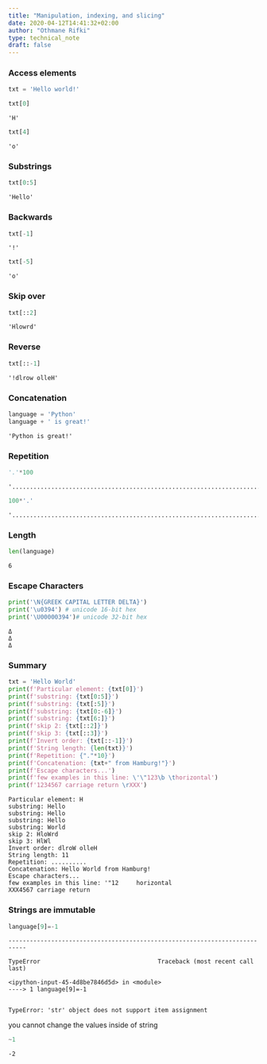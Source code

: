 ```yaml
---
title: "Manipulation, indexing, and slicing"
date: 2020-04-12T14:41:32+02:00
author: "Othmane Rifki"
type: technical_note
draft: false
---
```

### Access elements


```python
txt = 'Hello world!'
```


```python
txt[0]
```




    'H'




```python
txt[4]
```




    'o'



### Substrings


```python
txt[0:5]
```




    'Hello'



### Backwards


```python
txt[-1]
```




    '!'




```python
txt[-5]
```




    'o'



### Skip over


```python
txt[::2]
```




    'Hlowrd'



### Reverse


```python
txt[::-1]
```




    '!dlrow olleH'



### Concatenation


```python
language = 'Python'
language + ' is great!'
```




    'Python is great!'



### Repetition


```python
'.'*100
```




    '....................................................................................................'




```python
100*'.'
```




    '....................................................................................................'



### Length


```python
len(language)
```




    6



### Escape Characters


```python
print('\N{GREEK CAPITAL LETTER DELTA}')
print('\u0394') # unicode 16-bit hex
print('\U00000394')# unicode 32-bit hex
```

    Δ
    Δ
    Δ


### Summary


```python
txt = 'Hello World'
print(f'Particular element: {txt[0]}')
print(f'substring: {txt[0:5]}')
print(f'substring: {txt[:5]}')
print(f'substring: {txt[0:-6]}')
print(f'substring: {txt[6:]}')
print(f'skip 2: {txt[::2]}')
print(f'skip 3: {txt[::3]}')
print(f'Invert order: {txt[::-1]}')
print(f'String length: {len(txt)}')
print(f'Repetition: {"."*10}')
print(f'Concatenation: {txt+" from Hamburg!"}')
print(f'Escape characters...')
print(f'few examples in this line: \'\"123\b \thorizontal')
print(f'1234567 carriage return \rXXX')
```

    Particular element: H
    substring: Hello
    substring: Hello
    substring: Hello
    substring: World
    skip 2: HloWrd
    skip 3: HlWl
    Invert order: dlroW olleH
    String length: 11
    Repetition: ..........
    Concatenation: Hello World from Hamburg!
    Escape characters...
    few examples in this line: '"12 	horizontal
    XXX4567 carriage return 


### Strings are immutable


```python
language[9]=-1
```


    ---------------------------------------------------------------------------

    TypeError                                 Traceback (most recent call last)

    <ipython-input-45-4d8be7846d5d> in <module>
    ----> 1 language[9]=-1
    

    TypeError: 'str' object does not support item assignment


you cannot change the values inside of string


```python
~1


```




    -2


